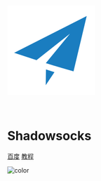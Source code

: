 ![logo](media/favicon.png ':size=125x125')

<div style="height: 20px;"></div>

# Shadowsocks

[百度](https://www.baidu.com/)
[教程](/home)

![color](#FAFAFA)
